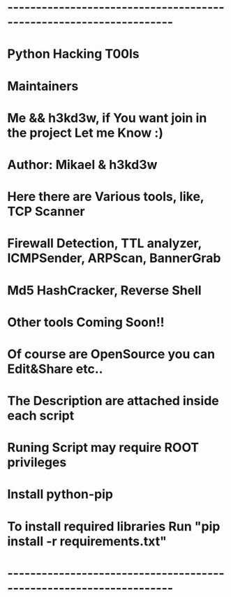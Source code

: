 # -------------------------------------------------------------------
# Python Hacking T00ls 
#
# Maintainers
# Me && h3kd3w, if You want join in the project Let me Know :)
#
# Author: Mikael & h3kd3w
#
# Here there are Various tools, like, TCP Scanner
# Firewall Detection, TTL analyzer, ICMPSender, ARPScan, BannerGrab
# Md5 HashCracker, Reverse Shell
# 
# Other tools Coming Soon!!
# Of course are OpenSource you can Edit&Share etc..
#
# The Description are attached inside each script
# Runing Script may require ROOT privileges
#
# Install python-pip
# To install required libraries Run "pip install -r requirements.txt"
# -------------------------------------------------------------------
